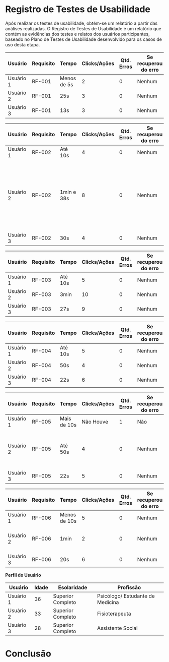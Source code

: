 # Registro de Testes de Usabilidade

Após realizar os testes de usabilidade, obtém-se um relatório a partir das análises realizadas. O Registro de Testes de Usabilidade é um relatório que contém as evidências dos testes e relatos dos usuários participantes, baseado no Plano de Testes de Usabilidade desenvolvido para os casos de uso desta etapa.


| **Usuário** 	| **Requisito** 	| **Tempo** | **Clicks/Ações** | **Qtd. Erros** | **Se recuperou do erro** | **Dificuldade** | **Satisfação** |
| --- 	| --- 	| --- | ---  | --- | --- | --- | --- |
| Usuário 1	| RF-001 	| Menos de 5s | 2  | 0 | Nenhum | Fácil | 5 |
| Usuário 2 | RF-001	| 25s | 3  | 0 | Nenhum | Fácil | 5 |
| Usuário 3	| RF-001 	| 13s | 3  | 0 | Nenhum | Fácil | 5 |

| **Usuário** 	| **Requisito** 	| **Tempo** | **Clicks/Ações** | **Qtd. Erros** | **Se recuperou do erro** | **Dificuldade** | **Satisfação** |
| --- 	| --- 	| --- | ---  | --- | --- | --- | --- |
| Usuário 1	| RF-002 	| Até 10s | 4  | 0 | Nenhum | Fácil | 5 |
| Usuário 2 | RF-002 	| 1min e 38s | 8  | 0 | Nenhum | Não apareceu mensagem de alteração do cadastro, talvez o usuário fique confuso | 4 |
| Usuário 3	| RF-002	| 30s | 4  | 0 | Nenhum | Fácil | 4 |

| **Usuário** 	| **Requisito** 	| **Tempo** | **Clicks/Ações** | **Qtd. Erros** | **Se recuperou do erro** | **Dificuldade** | **Satisfação** |
| --- 	| --- 	| --- | ---  | --- | --- | --- | --- |
| Usuário 1	| RF-003	| Até 10s | 5  | 0 | Nenhum | Fácil | 5 |
| Usuário 2 | RF-003 	| 3min | 10  | 0 | Nenhum | Fácil | 5 |
| Usuário 3	| RF-003 	| 27s | 9  | 0 | Nenhum | Fácil | 4 |

| **Usuário** 	| **Requisito** 	| **Tempo** | **Clicks/Ações** | **Qtd. Erros** | **Se recuperou do erro** | **Dificuldade** | **Satisfação** |
| --- 	| --- 	| --- | ---  | --- | --- | --- | --- |
| Usuário 1	| RF-004	| Até 10s | 5 | 0 | Nenhum | Fácil | 5 |
| Usuário 2 | RF-004	| 50s | 4  | 0 | Nenhum | Fácil | 5 |
| Usuário 3	| RF-004	| 22s | 6  | 0 | Nenhum | Fácil | 4 |

| **Usuário** 	| **Requisito** 	| **Tempo** | **Clicks/Ações** | **Qtd. Erros** | **Se recuperou do erro** | **Dificuldade** | **Satisfação** |
| --- 	| --- 	| --- | ---  | --- | --- | --- | --- |
| Usuário 1	| RF-005	| Mais de 10s | Não Houve | 1 | Não | Não avaliado | 0 |
| Usuário 2 | RF-005 	| Até 50s | 4  | 0 | Nenhum | Poderia aparecer a mensagem de alteração da senha | 5 |
| Usuário 3	| RF-005 | 22s | 5  | 0 | Nenhum | Fácil | 4 |

| **Usuário** 	| **Requisito** 	| **Tempo** | **Clicks/Ações** | **Qtd. Erros** | **Se recuperou do erro** | **Dificuldade** | **Satisfação** |
| --- 	| --- 	| --- | ---  | --- | --- | --- | --- |
| Usuário 1	| RF-006	| Menos de 10s | 5 | 0 | Nenhum| Fácil | 5 |
| Usuário 2 | RF-006 	| 1min | 2  | 0 | Nenhum | Não apareceu a máscara do CPF | 5 |
| Usuário 3	| RF-006 | 20s | 6  | 0 | Nenhum | Fácil | 5 |

**Perfil do Usuário**

| **Usuário** 	| **Idade** 	| **Esolaridade** | **Profissão** |   
| --- 	| --- 	| --- | ---  |
| Usuário 1	| 36 	| Superior Completo | Psicólogo/ Estudante de Medicina | 
| Usuário 2 | 33 	| Superior Completo | Fisioterapeuta  | 
| Usuário 3	| 28	| Superior Completo | Assistente Social  |

# Conclusão </hr>



